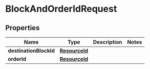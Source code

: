 

# BlockAndOrderIdRequest


## Properties

| Name | Type | Description | Notes |
|------------ | ------------- | ------------- | -------------|
|**destinationBlockId** | [**ResourceId**](ResourceId.md) |  |  |
|**orderId** | [**ResourceId**](ResourceId.md) |  |  |



